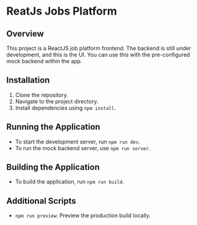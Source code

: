 
# ReatJs Jobs Platform

## Overview
This project is a ReactJS job platform frontend. The backend is still under development, and this is the UI. You can use this with the pre-configured mock backend within the app.

## Installation
1. Clone the repository.
2. Navigate to the project directory.
3. Install dependencies using `npm install`.

## Running the Application
- To start the development server, run `npm run dev`.
- To run the mock backend server, use `npm run server`.

## Building the Application
- To build the application, run `npm run build`.

## Additional Scripts
- `npm run preview`: Preview the production build locally.